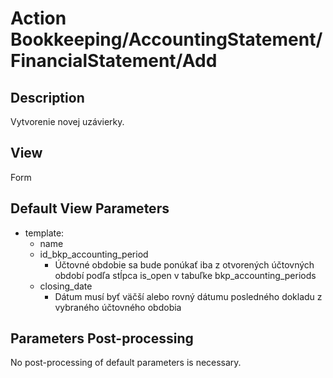 # Action Bookkeeping/AccountingStatement/FinancialStatement/Add

## Description

Vytvorenie novej uzávierky.

## View

Form

## Default View Parameters

* template:
  * name
  * id_bkp_accounting_period
    * Účtovné obdobie sa bude ponúkať iba z otvorených účtovných období podľa stĺpca is_open v tabuľke bkp_accounting_periods
  * closing_date
    * Dátum musí byť väčší alebo rovný dátumu posledného dokladu z vybraného účtovného obdobia

## Parameters Post-processing

No post-processing of default parameters is necessary.